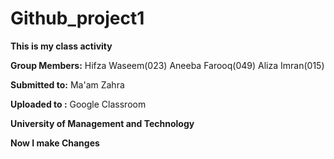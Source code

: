 # Github_project1
**This is my class activity**

**Group Members:**
   Hifza Waseem(023)
   Aneeba Farooq(049)
   Aliza Imran(015)

**Submitted to:**
   Ma'am Zahra

**Uploaded to :**
   Google Classroom


**University of Management and Technology**

**Now I make Changes**
